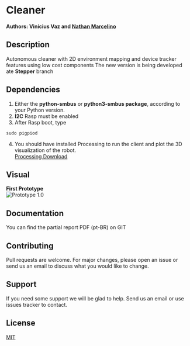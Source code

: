 # Cleaner
**Authors: Vinícius Vaz and [Nathan Marcelino](https://github.com/nathan-vm)**


## Description
Autonomous cleaner with 2D environment mapping and device tracker features using low cost components 
The new version is being developed ate **Stepper** branch  


## Dependencies

1. Either the **python-smbus** or **python3-smbus package**, according to your Python version.
2. **I2C** Rasp must be enabled
3. After Rasp boot, type 

```
sudo pigpiod
```

4. You should have installed Processing to run the client and plot the 3D visualization of the robot.  
[Processing Download](https://www.processing.org/download/)

## Visual  
**First Prototype**  
![Prototype 1.0](https://i.imgur.com/jGsQePa.jpg)  


## Documentation

You can find the partial report PDF (pt-BR) on GIT

## Contributing
Pull requests are welcome. For major changes, please open an issue or send us an email to discuss what you would like to change.

## Support
If you need some support we will be glad to help. 
Send us an email or use issues tracker to contact.


## License
[MIT](https://choosealicense.com/licenses/mit/)
